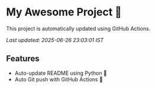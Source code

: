 # My Awesome Project 🚀

This project is automatically updated using GitHub Actions.

_Last updated: 2025-06-26 23:03:01 IST_

## Features
- Auto-update README using Python 🐍
- Auto Git push with GitHub Actions 🤖
